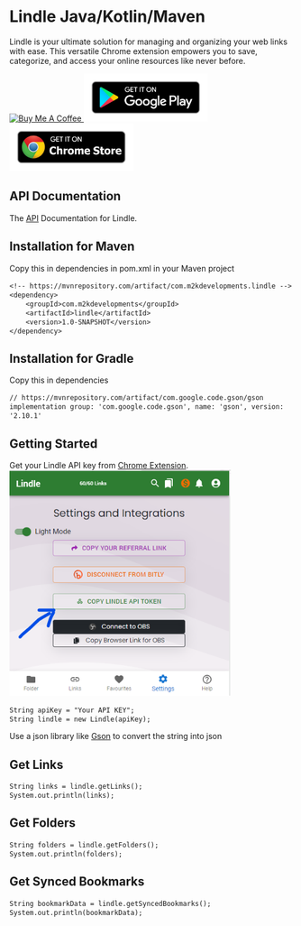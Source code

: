 # Lindle Java/Kotlin/Maven
Lindle is your ultimate solution for managing and organizing your web links with ease. This versatile Chrome extension empowers you to save, categorize, and access your online resources like never before.

<a href="https://www.buymeacoffee.com/m2kdevelopments" target="_blank">
<img src="https://cdn.buymeacoffee.com/buttons/v2/default-yellow.png" alt="Buy Me A Coffee" style="height: 60px !important;width: 217px !important;" />
</a>

<a href="https://play.google.com/store/apps/details?id=com.m2kdevelopments.lindle" target="_blank">
    <img src="./googleplay.png" alt="Google Play" style="height: 85px !important" />
</a>
<a href="https://chrome.google.com/webstore/detail/igkkojjaikfmiibedalhgmfnjohlhmaj" target="_blank">
    <img src="./chromestore.png" alt="Chrome Store" style="height: 85px !important" />
</a>


## API Documentation
The <a href="https://lindle.me/api-docs">API</a> Documentation for Lindle.


## Installation for Maven
Copy this in dependencies in pom.xml in your Maven project
```
<!-- https://mvnrepository.com/artifact/com.m2kdevelopments.lindle -->
<dependency>
    <groupId>com.m2kdevelopments</groupId>
    <artifactId>lindle</artifactId>
    <version>1.0-SNAPSHOT</version>
</dependency>
```

## Installation for Gradle
Copy this in dependencies
```
// https://mvnrepository.com/artifact/com.google.code.gson/gson
implementation group: 'com.google.code.gson', name: 'gson', version: '2.10.1'
```


## Getting Started
Get your Lindle API key from <a href="https://chrome.google.com/webstore/detail/igkkojjaikfmiibedalhgmfnjohlhmaj">Chrome Extension</a>.
<br/>
<img src="./api.png" alt="Chrome Extension" style="height: 400px !important" />

```
String apiKey = "Your API KEY";
String lindle = new Lindle(apiKey);
```

Use a json library like <a href="https://mvnrepository.com/artifact/com.google.code.gson/gson/2.10.1">Gson</a> to convert the string into json

## Get Links
```
String links = lindle.getLinks();
System.out.println(links);
```


## Get Folders
```
String folders = lindle.getFolders();
System.out.println(folders);
```

## Get Synced Bookmarks
```
String bookmarkData = lindle.getSyncedBookmarks();
System.out.println(bookmarkData);
```
